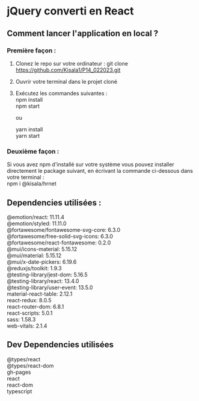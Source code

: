 # jQuery converti en React

## Comment lancer l'application en local ?

### Première façon :
1. Clonez le repo sur votre ordinateur :
   git clone https://github.com/Kisala1/P14_022023.git
   
3. Ouvrir votre terminal dans le projet cloné
4. Exécutez les commandes suivantes :    
     npm install  
     npm start
     
   ou
     
   yarn install  
   yarn start    
   
### Deuxième façon :
Si vous avez npm d'installé sur votre système vous pouvez installer directement le package suivant,
en écrivant la commande ci-dessous dans votre terminal :  
  npm i @kisala/hrnet

## Dependencies utilisées : 

@emotion/react: 11.11.4  
@emotion/styled: 11.11.0  
@fortawesome/fontawesome-svg-core: 6.3.0  
@fortawesome/free-solid-svg-icons: 6.3.0  
@fortawesome/react-fontawesome: 0.2.0  
@mui/icons-material: 5.15.12  
@mui/material: 5.15.12  
@mui/x-date-pickers: 6.19.6  
@reduxjs/toolkit: 1.9.3  
@testing-library/jest-dom: 5.16.5  
@testing-library/react: 13.4.0  
@testing-library/user-event: 13.5.0  
material-react-table: 2.12.1  
react-redux: 8.0.5  
react-router-dom: 6.8.1  
react-scripts: 5.0.1  
sass: 1.58.3  
web-vitals: 2.1.4  

## Dev Dependencies utilisées

@types/react  
@types/react-dom  
gh-pages  
react  
react-dom  
typescript  
